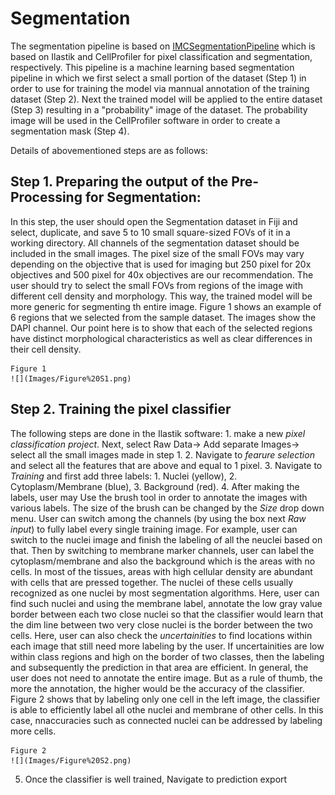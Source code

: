 # Segmentation

The segmentation pipeline is based on [IMCSegmentationPipeline](https://github.com/BodenmillerGroup/ImcSegmentationPipeline) which is based on Ilastik and CellProfiler for pixel classification and segmentation, respectively. This pipeline is a machine learning based segmentation pipeline in which we first select a small portion of the dataset (Step 1) in order to use for training the model via mannual annotation of the training dataset (Step 2). Next the trained model will be applied to the entire dataset (Step 3) resulting in a "probability" image of the dataset. The probability image will be used in the CellProfiler software in order to create a segmentation mask (Step 4).

Details of abovementioned steps are as follows:

## Step 1. Preparing the output of the Pre-Processing for Segmentation:

In this step, the user should open the Segmentation dataset in Fiji and select, duplicate, and save 5 to 10 small square-sized FOVs of it in a working directory. All channels of the segmentation dataset should be included in the small images. The pixel size of the small FOVs may vary depending on the objective that is used for imaging but 250 pixel for 20x objectives and 500 pixel for 40x objectives are our recommendation. The user should try to select the small FOVs from regions of the image with different cell density and morphology. This way, the trained model will be more generic for segmenting th entire image. Figure 1 shows an example of 6 regions that we selected from the sample dataset. The images show the DAPI channel. Our point here is to show that each of the selected regions have distinct morphological characteristics as well as clear differences in their cell density. 


    Figure 1
    ![](Images/Figure%20S1.png)


## Step 2. Training the pixel classifier
The following steps are done in the Ilastik software: 
     1. make a new *pixel classification project*. Next, select Raw Data-> Add separate Images-> select all the small images made in step 1. 
     2. Navigate to *fearure selection* and select all the features that are above and equal to 1 pixel.
     3. Navigate to *Training* and first add three labels: 1. Nuclei (yellow), 2. Cytoplasm/Membrane (blue), 3. Background (red).
     4. After making the labels, user may Use the brush tool in order to annotate the images with various labels. The size of the brush can be changed by the *Size* drop down menu. User can switch among the channels (by using the box next *Raw input*) to fully label every single training image. For example, user can switch to the nuclei image and finish the labeling of all the neuclei based on that. Then by switching to membrane marker channels, user can label the cytoplasm/membrane and also the background which is the areas with no cells. 
     In most of the tissues, areas with high cellular density are abundant with cells that are pressed together. The nuclei of these cells usually recognized as one nuclei by most segmentation algorithms. Here, user can find such nuclei and using the membrane label, annotate the low gray value border between each two close nuclei so that the classifier would learn that the dim line between two very close nuclei is the border between the two cells. 
     Here, user can also check the *uncertainities* to find locations within each image that still need more labeling by the user. If uncertainities are low within class regions and high on the border of two classes, then the labeling and subsequently the prediction in that area are efficient. 
     In general, the user does not need to annotate the entire image. But as a rule of thumb, the more the annotation, the higher would be the accuracy of the classifier. Figure 2 shows that by labeling only one cell in the left image, the classifier is able to efficiently label all othe nuclei and membrane of other cells. In this case, nnaccuracies such as connected nuclei can be addressed by labeling more cells. 
     
     
    Figure 2
    ![](Images/Figure%20S2.png)     
     
     
   5. Once the classifier is well trained, Navigate to prediction export
     
